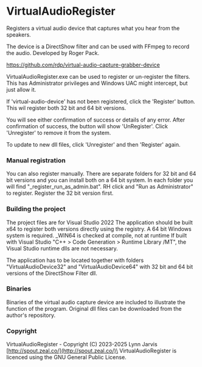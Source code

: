 # VirtualAudioRegister
Registers a virtual audio device that captures what you hear from the speakers.

The device is a DirectShow filter and can be used with FFmpeg to record the audio.
Developed by Roger Pack.

https://github.com/rdp/virtual-audio-capture-grabber-device

VirtualAudioRegister.exe can be used to register or un-register the filters.
This has Administrator privileges and Windows UAC might intercept, but just allow it.

If 'virtual-audio-device' has not been registered, click the 'Register' button.
This wil register both 32 bit and 64 bit versions.

You will see either confirmation of success or details of any error.
After confirmation of success, the button will show 'UnRegister'.
Click 'Unregister' to remove it from the system. 

To update to new dll files, click 'Unregister' and then 'Register' again.

### Manual registration

You can also register manually. There are separate folders for 32 bit and 64 bit versions and you can install both on a 64 bit system. In each folder you will find "_register_run_as_admin.bat". RH click and "Run as Administrator" to register. Register the 32 bit version first.

### Building the project

The project files are for Visual Studio 2022
The application should be built x64 to register both versions directly using the registry.
A 64 bit Windows system is required. _WIN64 is checked at compile, not at runtime
If built with Visual Studio "C++ > Code Generation > Runtime Library /MT",
the Visual Studio runtime dlls are not necessary.

The application has to be located together with folders 
"VirtualAudioDevice32" and "VirtualAudioDevice64" with 32 bit and 64 bit
versions of the DirectShow Filter dll.

### Binaries

Binaries of the virtual audio capture device are included to illustrate the function of the program.
Original dll files can be downloaded from the author's repository.

### Copyright

VirtualAudioRegister - Copyright (C) 2023-2025 Lynn Jarvis [http://spout.zeal.co/](http://spout.zeal.co/)\
VirtualAudioRegister is licenced using the GNU General Public License.


